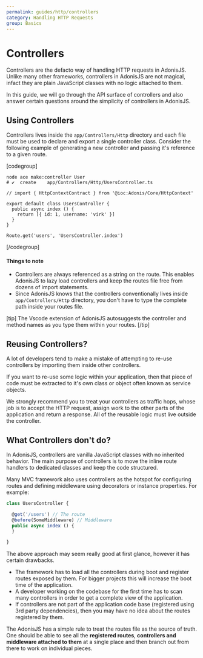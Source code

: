 ```yaml
---
permalink: guides/http/controllers
category: Handling HTTP Requests
group: Basics
---
```


# Controllers

Controllers are the defacto way of handling HTTP requests in AdonisJS. Unlike many other frameworks, controllers in AdonisJS are not magical, infact they are plain JavaScript classes with no logic attached to them.

In this guide, we will go through the API surface of controllers and also answer certain questions around the simplicity of controllers in AdonisJS.

## Using Controllers
Controllers lives inside the `app/Controllers/Http` directory and each file must be used to declare and export a single controller class. Consider the following example of generating a new controller and passing it's reference to a given route.

[codegroup]

```sh{}{Make Controller}
node ace make:controller User
# ✔  create    app/Controllers/Http/UsersController.ts
```

```ts{}{UsersController}
// import { HttpContextContract } from '@ioc:Adonis/Core/HttpContext'

export default class UsersController {
  public async index () {
    return [{ id: 1, username: 'virk' }]
  }
}
```

```ts{}{Routes}
Route.get('users', 'UsersController.index')
```

[/codegroup]

#### Things to note

- Controllers are always referenced as a string on the route. This enables AdonisJS to lazy load controllers and keep the routes file free from dozens of import statements.
- Since AdonisJS knows that the controllers conventionally lives inside `app/Controllers/Http` directory, you don't have to type the complete path inside your routes file.

[tip]
The Vscode extension of AdonisJS autosuggests the controller and method names as you type them within your routes.
[/tip]

## Reusing Controllers?
A lot of developers tend to make a mistake of attempting to re-use controllers by importing them inside other controllers.

If you want to re-use some logic within your application, then that piece of code must be extracted to it's own class or object often known as service objects.

We strongly recommend you to treat your controllers as traffic hops, whose job is to accept the HTTP request, assign work to the other parts of the application and return a response. All of the reusable logic must live outside the controller.

## What Controllers don't do?
In AdonisJS, controllers are vanilla JavaScript classes with no inherited behavior. The main purpose of controllers is to move the inline route handlers to dedicated classes and keep the code structured.

Many MVC framework also uses controllers as the hotspot for configuring routes and defining middleware using decorators or instance properties. For example:

```ts
class UsersController {

  @get('/users') // The route
  @before(SomeMiddleware) // Middleware
  public async index () {
  }

}
```

The above approach may seem really good at first glance, however it has certain drawbacks.

- The framework has to load all the controllers during boot and register routes exposed by them. For bigger projects this will increase the boot time of the application.
- A developer working on the codebase for the first time has to scan many controllers in order to get a complete view of the application.
- If controllers are not part of the application code base (registered using 3rd party dependencies), then you may have no idea about the routes registered by them.

The AdonisJS has a simple rule to treat the routes file as the source of truth. One should be able to see all the **registered routes**, **controllers and middleware attached to them** at a single place and then branch out from there to work on individual pieces.

